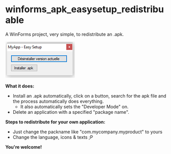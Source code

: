 # winforms_apk_easysetup_redistribuable
A WinForms project, very simple, to redistribute an .apk.

![screenshot](_README/screenshot.png)



**What it does:**

- Install an .apk automatically, click on a button, search for the apk file and the process automatically does everything.
  - It also automatically sets the "Developer Mode" on.
- Delete an application with a specified "package name".



**Steps to redistribute for your own application:**

- Just change the packname like "com.mycompany.myproduct" to yours
- Change the language, icons & texts ;P



**You're welcome!**
